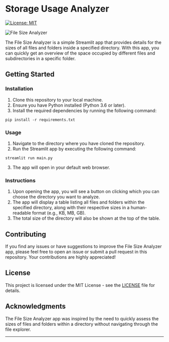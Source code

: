 # Storage Usage Analyzer

[![License: MIT](https://img.shields.io/badge/License-MIT-yellow.svg)](https://opensource.org/licenses/MIT)

![File Size Analyzer](app_screenshog)

The File Size Analyzer is a simple Streamlit app that provides details for the sizes of all files and folders inside a specified directory. With this app, you can quickly get an overview of the space occupied by different files and subdirectories in a specific folder.

## Getting Started

### Installation

1. Clone this repository to your local machine.
2. Ensure you have Python installed (Python 3.6 or later).
3. Install the required dependencies by running the following command:

```
pip install -r requirements.txt
```

### Usage

1. Navigate to the directory where you have cloned the repository.
2. Run the Streamlit app by executing the following command:

```
streamlit run main.py
```

3. The app will open in your default web browser.

### Instructions

1. Upon opening the app, you will see a button on clicking which you can choose the directory you want to analyze.
2. The app will display a table listing all files and folders within the specified directory, along with their respective sizes in a human-readable format (e.g., KB, MB, GB).
3. The total size of the directory will also be shown at the top of the table.

## Contributing

If you find any issues or have suggestions to improve the File Size Analyzer app, please feel free to open an issue or submit a pull request in this repository. Your contributions are highly appreciated!

## License

This project is licensed under the MIT License - see the [LICENSE](https://opensource.org/license/mit/) file for details.

## Acknowledgments

The File Size Analyzer app was inspired by the need to quickly assess the sizes of files and folders within a directory without navigating through the file explorer.

---
